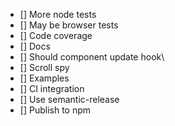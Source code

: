 * [] More node tests
* [] May be browser tests
* [] Code coverage
* [] Docs
* [] Should component update hook\
* [] Scroll spy
* [] Examples
* [] CI integration
* [] Use semantic-release
* [] Publish to npm